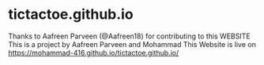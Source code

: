 # tictactoe.github.io
Thanks to Aafreen Parveen (@Aafreen18) for contributing to this WEBSITE
This is a project by Aafreen Parveen and Mohammad
This Website is live on https://mohammad-416.github.io/tictactoe.github.io/
